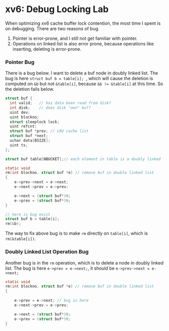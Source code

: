 # xv6: Debug Locking Lab

When optimizing xv6 cache buffer lock contention, the most time I spent is on debugging. There are two reasons of bug.

1. Pointer is error-prone, and I still not get familiar with pointer.
2. Operations on linked list is also error prone, because operations like inserting, deleting is error-prone. 

### Pointer Bug

There is a bug below. I want to delete a buf node in doubly linked list. The bug is here `struct buf b = table[i]; `, which will cause the deletion is computed on `&b` but not `&table[i]`, because `&b != &table[i]` at this time. So the deletion fails below.  
```C
struct buf {
  int valid;   // has data been read from disk?
  int disk;    // does disk "own" buf?
  uint dev;
  uint blockno;
  struct sleeplock lock;
  uint refcnt;
  struct buf *prev; // LRU cache list
  struct buf *next;
  uchar data[BSIZE];
  uint ts; 
};

struct buf table[NBUCKET];// each element in table is a doubly linked list with a dummy head. 

static void
rm(int blockno, struct buf *e) // remove buf in double linked list 
{
    e->prev->next = e->next;
    e->next->prev = e->prev;

    e->next = (struct buf*)0;
    e->prev = (struct buf*)0;
}

// here is bug exist
struct buf b = table[i]; 
rm(&b);
```

The way to fix above bug is to make `rm` directly on `table[i]`, which is `rm(&table[i])`. 

### Doubly Linked List  Operation Bug

Another bug is in the `rm` operation, which is to delete a node in doubly linked list.  The bug is here `e->prev = e->next;`, it should be `e->prev->next = e->next;`

```C
static void
rm(int blockno, struct buf *e) // remove buf in double linked list 
{   
    
    e->prev = e->next; // bug is here
    e->next->prev = e->prev;

    e->next = (struct buf*)0;
    e->prev = (struct buf*)0;
}
```



